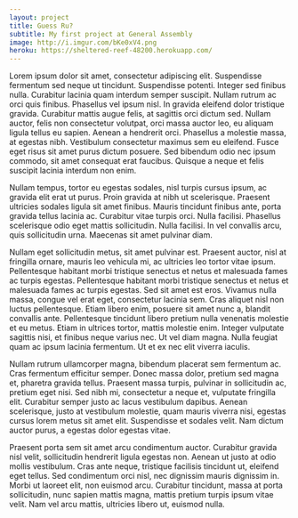 ```yaml
---
layout: project
title: Guess Ru?
subtitle: My first project at General Assembly
image: http://i.imgur.com/bKe0xV4.png
heroku: https://sheltered-reef-48200.herokuapp.com/
---
```


Lorem ipsum dolor sit amet, consectetur adipiscing elit. Suspendisse fermentum sed neque ut tincidunt. Suspendisse potenti. Integer sed finibus nulla. Curabitur lacinia quam interdum semper suscipit. Nullam rutrum ac orci quis finibus. Phasellus vel ipsum nisl. In gravida eleifend dolor tristique gravida. Curabitur mattis augue felis, at sagittis orci dictum sed. Nullam auctor, felis non consectetur volutpat, orci massa auctor leo, eu aliquam ligula tellus eu sapien. Aenean a hendrerit orci. Phasellus a molestie massa, at egestas nibh. Vestibulum consectetur maximus sem eu eleifend. Fusce eget risus sit amet purus dictum posuere. Sed bibendum odio nec ipsum commodo, sit amet consequat erat faucibus. Quisque a neque et felis suscipit lacinia interdum non enim.

Nullam tempus, tortor eu egestas sodales, nisl turpis cursus ipsum, ac gravida elit erat ut purus. Proin gravida at nibh ut scelerisque. Praesent ultricies sodales ligula sit amet finibus. Mauris tincidunt finibus ante, porta gravida tellus lacinia ac. Curabitur vitae turpis orci. Nulla facilisi. Phasellus scelerisque odio eget mattis sollicitudin. Nulla facilisi. In vel convallis arcu, quis sollicitudin urna. Maecenas sit amet pulvinar diam.

Nullam eget sollicitudin metus, sit amet pulvinar est. Praesent auctor, nisl at fringilla ornare, mauris leo vehicula mi, ac ultricies leo tortor vitae ipsum. Pellentesque habitant morbi tristique senectus et netus et malesuada fames ac turpis egestas. Pellentesque habitant morbi tristique senectus et netus et malesuada fames ac turpis egestas. Sed sit amet est eros. Vivamus nulla massa, congue vel erat eget, consectetur lacinia sem. Cras aliquet nisl non luctus pellentesque. Etiam libero enim, posuere sit amet nunc a, blandit convallis ante. Pellentesque tincidunt libero pretium nulla venenatis molestie et eu metus. Etiam in ultrices tortor, mattis molestie enim. Integer vulputate sagittis nisi, et finibus neque varius nec. Ut vel diam magna. Nulla feugiat quam ac ipsum lacinia fermentum. Ut et ex nec elit viverra iaculis.

Nullam rutrum ullamcorper magna, bibendum placerat sem fermentum ac. Cras fermentum efficitur semper. Donec massa dolor, pretium sed magna et, pharetra gravida tellus. Praesent massa turpis, pulvinar in sollicitudin ac, pretium eget nisi. Sed nibh mi, consectetur a neque et, vulputate fringilla elit. Curabitur semper justo ac lacus vestibulum dapibus. Aenean scelerisque, justo at vestibulum molestie, quam mauris viverra nisi, egestas cursus lorem metus sit amet elit. Suspendisse et sodales velit. Nam dictum auctor purus, a egestas dolor egestas vitae.

Praesent porta sem sit amet arcu condimentum auctor. Curabitur gravida nisl velit, sollicitudin hendrerit ligula egestas non. Aenean ut justo at odio mollis vestibulum. Cras ante neque, tristique facilisis tincidunt ut, eleifend eget tellus. Sed condimentum orci nisl, nec dignissim mauris dignissim in. Morbi ut laoreet elit, non euismod arcu. Curabitur tincidunt, massa at porta sollicitudin, nunc sapien mattis magna, mattis pretium turpis ipsum vitae velit. Nam vel arcu mattis, ultricies libero ut, euismod nulla.
